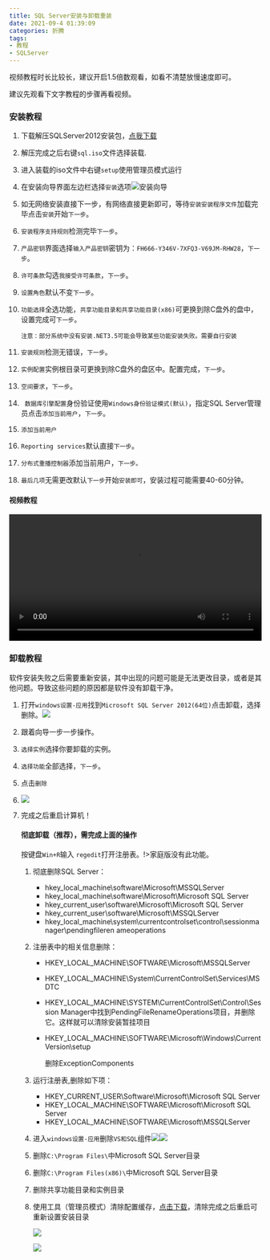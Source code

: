 ```yaml
---
title: SQL Server安装与卸载重装
date: 2021-09-4 01:39:09
categories: 折腾
tags: 
- 教程
- SQLServer
---
```

  视频教程时长比较长，建议开启1.5倍数观看，如看不清楚放慢速度即可。

建议先观看下文字教程的步骤再看视频。

### 安装教程

1. 下载解压SQLServer2012安装包，[点我下载](https://drive.scorain.com/个人仓库/软件/SQL%2BServer%2B2012%2B(64bit).zip)

2. 解压完成之后右键`sql.iso`文件选择装载.

3. 进入装载的iso文件中右键`setup`使用管理员模式运行

4. 在安装向导界面左边栏选择`安装`选项![安装向导](https://drive.scorain.com/个人仓库/博客文件/pic/1.png)

5. 如无网络安装直接下一步，有网络直接更新即可，等待`安装安装程序文件`加载完毕点击`安装`开始`下一步`。

6. `安装程序支持规则`检测完毕`下一步`。

7. `产品密钥`界面选择`输入产品密钥`密钥为：`FH666-Y346V-7XFQ3-V69JM-RHW28`，`下一步`。

8. `许可条款`勾选`我接受许可条款`，`下一步`。

9. `设置角色`默认不变`下一步`。

10. `功能选择`全选功能，`共享功能目录和共享功能目录(x86)`可更换到除C盘外的盘中，设置完成可`下一步`。

    `注意：部分系统中没有安装.NET3.5可能会导致某些功能安装失败。需要自行安装`

11. `安装规则`检测无错误，`下一步`。

12. `实例配置`实例根目录可更换到除C盘外的盘区中。配置完成，`下一步`。

13. `空间要求`，`下一步`。

14. ` 数据库引擎配置`身份验证使用`Windows身份验证模式(默认)`，指定SQL Server管理员点击`添加当前用户`，`下一步`。

15. `添加当前用户`

16. `Reporting services`默认直接`下一步`。

17. `分布式重播控制器`添加当前用户，`下一步。`

18. `最后几项`无需更改默认`下一步`开始`安装即可`，安装过程可能需要40-60分钟。

#### 视频教程

 <video id="movies" src="https://drive.scorain.com/个人仓库/博客文件/SQLSERVERINSTALL.mp4" autobuffer="true" controls="" width="100%"></video>



### 卸载教程

软件安装失败之后需要重新安装，其中出现的问题可能是无法更改目录，或者是其他问题。导致这些问题的原因都是软件没有卸载干净。

1. 打开`windows设置-应用`找到`Microsoft SQL Server 2012(64位)`点击卸载，选择删除。![](https://drive.scorain.com/个人仓库/博客文件/pic/2.png)

2. 跟着向导一步一步操作。

3. `选择实例`选择你要卸载的实例。

4. `选择功能`全部选择，`下一步`。

5. 点击`删除`

6. ![](https://drive.scorain.com/个人仓库/博客文件/pic/3.png)

7. 完成之后重启计算机！

   #### 彻底卸载（推荐），需完成上面的操作

   按键盘`Win+R`输入
   `regedit`打开注册表。!>家庭版没有此功能。

   1. 彻底删除SQL Server：

      - hkey_local_machine\software\Microsoft\MSSQLServer
      - hkey_local_machine\software\Microsoft\Microsoft SQL Server
      - hkey_current_user\software\Microsoft\Microsoft SQL Server
      - hkey_current_user\software\Microsoft\MSSQLServer
      - hkey_local_machine\system\currentcontrolset\control\sessionmanager\pendingfileren    ameoperations

   2. 注册表中的相关信息删除：

      - HKEY_LOCAL_MACHINE\SOFTWARE\Microsoft\MSSQLServer

      - HKEY_LOCAL_MACHINE\System\CurrentControlSet\Services\MSDTC

      - HKEY_LOCAL_MACHINE\SYSTEM\CurrentControlSet\Control\Session Manager中找到PendingFileRenameOperations项目，并删除它。这样就可以清除安装暂挂项目

      - HKEY_LOCAL_MACHINE\SOFTWARE\Microsoft\Windows\CurrentVersion\setup

        删除ExceptionComponents

   3. 运行注册表,删除如下项：

      - HKEY_CURRENT_USER\Software\Microsoft\Microsoft SQL Server
      - HKEY_LOCAL_MACHINE\SOFTWARE\Microsoft\Microsoft SQL Server
      - HKEY_LOCAL_MACHINE\SOFTWARE\Microsoft\MSSQLServer

   4. 进入`windows设置-应用`删除`VS和SQL`组件![](https://drive.scorain.com/个人仓库/博客文件/pic/4.png)![](https://drive.scorain.com/个人仓库/博客文件/pic/5.png)

   5. 删除`C:\Program Files\`中Microsoft SQL Server目录

   6. 删除`C:\Program Files(x86)\`中Microsoft SQL Server目录

   7. 删除共享功能目录和实例目录

   8. 使用工具（管理员模式）清除配置缓存，[点击下载](https://drive.scorain.com/个人仓库/软件/SqlServer卸载工具集合.zip)，清除完成之后重启可重新设置安装目录

      ![](https://drive.scorain.com/个人仓库/博客文件/pic/7.png)

      ![](https://drive.scorain.com/个人仓库/博客文件/pic/6.png)

       

